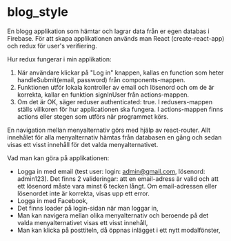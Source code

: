 # blog_style

En blogg applikation som hämtar och lagrar data från er egen databas i Firebase.
För att skapa applikationen används man React (create-react-app) och redux för user's verifiering.

Hur redux fungerar i min applikation:
1. När användare klickar på "Log in" knappen, kallas en function som heter handleSubmit(email, password) från components-mappen.
2. Funktionen utför lokala kontroller av email och lösenord och om de är korrekta, kallar en funktion signInUser från actions-mappen.
3. Om det är OK, säger reduser authenticated: true.
I redusers-mappen ställs villkoren för hur applicationen ska fungera. I actions-mappen finns actions eller stegen som utförs när programmet körs.

En navigation mellan menyalternativ görs med hjälp av react-router.
Allt innehålet för alla menyalternativ hämtas från databasen en gång och sedan visas ett visst innehåll för det valda menyalternativet.

Vad man kan göra på applikationen:
* Logga in med email (test user: login: admin@gmail.com, lösenord: admin123).
  Det finns 2 valideringar: att en email-adress är valid och att ett lösenord måste vara minst 6 tecken långt. Om email-adressen eller lösenordet inte är korrekta, visas upp ett error.
* Logga in med Facebook,
* Det finns loader på login-sidan när man loggar in,
* Man kan navigera mellan olika menyalternativ och beroende på det valda menyalternativet visas ett visst innehåll,
* Man kan klicka på posttiteln, då öppnas inlägget i ett nytt modalfönster,
